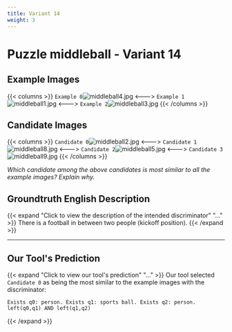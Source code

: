 ```yaml
---
title: Variant 14
weight: 3
---
```


# Puzzle middleball - Variant 14

## Example Images
{{< columns >}}
`Example 0`![middleball4.jpg](/natscene_data/images/middleball4.jpg)
<--->
`Example 1`![middleball1.jpg](/natscene_data/images/middleball1.jpg)
<--->
`Example 2`![middleball3.jpg](/natscene_data/images/middleball3.jpg)
{{< /columns >}}

## Candidate Images
{{< columns >}}
`Candidate 0`![middleball2.jpg](/natscene_data/images/middleball2.jpg)
<--->
`Candidate 1`![middleball8.jpg](/natscene_data/images/middleball8.jpg)
<--->
`Candidate 2`![middleball5.jpg](/natscene_data/images/middleball5.jpg)
<--->
`Candidate 3`![middleball9.jpg](/natscene_data/images/middleball9.jpg)
{{< /columns >}}

*Which candidate among the above candidates is most similar to all the example images? Explain why.*

## Groundtruth English Description

{{< expand "Click to view the description of the intended discriminator" "..." >}}
There is a football in between two people (kickoff position).
{{< /expand >}}

---



## Our Tool's Prediction

{{< expand "Click to view our tool's prediction" "..." >}}
Our tool selected `Candidate 0` as being the most similar to the example images with the discriminator:
```plaintext
Exists q0: person. Exists q1: sports ball. Exists q2: person. left(q0,q1) AND left(q1,q2)
```
{{< /expand >}}
